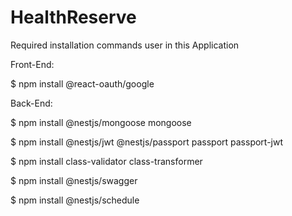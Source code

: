 # HealthReserve

Required installation commands user in this Application

Front-End:

$ npm install @react-oauth/google


Back-End:

$ npm install @nestjs/mongoose mongoose

$ npm install @nestjs/jwt @nestjs/passport passport passport-jwt

$ npm install class-validator class-transformer

$ npm install @nestjs/swagger

$ npm install @nestjs/schedule



